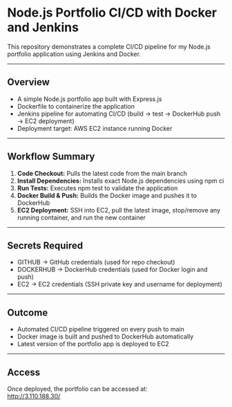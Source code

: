 # Node.js Portfolio CI/CD with Docker and Jenkins

This repository demonstrates a complete CI/CD pipeline for my Node.js portfolio application using Jenkins and Docker.

---

## Overview

- A simple Node.js portfolio app built with Express.js  
- Dockerfile to containerize the application  
- Jenkins pipeline for automating CI/CD (build → test → DockerHub push → EC2 deployment)  
- Deployment target: AWS EC2 instance running Docker  

---

## Workflow Summary

1. **Code Checkout:** Pulls the latest code from the main branch  
2. **Install Dependencies:** Installs exact Node.js dependencies using npm ci  
3. **Run Tests:** Executes npm test to validate the application  
4. **Docker Build & Push:** Builds the Docker image and pushes it to DockerHub  
5. **EC2 Deployment:** SSH into EC2, pull the latest image, stop/remove any running container, and run the new container  

---

## Secrets Required

- GITHUB → GitHub credentials (used for repo checkout)  
- DOCKERHUB → DockerHub credentials (used for Docker login and push)  
- EC2 → EC2 credentials (SSH private key and username for deployment)  

---

## Outcome

- Automated CI/CD pipeline triggered on every push to main  
- Docker image is built and pushed to DockerHub automatically  
- Latest version of the portfolio app is deployed to EC2  

---

## Access

Once deployed, the portfolio can be accessed at:  
http://3.110.188.30/

